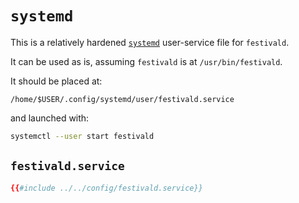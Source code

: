 # `systemd`
This is a relatively hardened [`systemd`](https://en.wikipedia.org/wiki/Systemd) user-service file for `festivald`.

It can be used as is, assuming `festivald` is at `/usr/bin/festivald`.

It should be placed at:
```
/home/$USER/.config/systemd/user/festivald.service
```
and launched with:
```bash
systemctl --user start festivald
```

## `festivald.service`
```toml
{{#include ../../config/festivald.service}}
```
